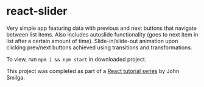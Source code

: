 # react-slider

Very simple app featuring data with previous and next buttons that navigate between list items. Also includes autoslide functionality (goes to next item in list after a certain amount of time). Slide-in/slide-out animation upon clicking prev/next buttons achieved using transitions and transformations.

To view, run `npm i && npm start` in downloaded project.

This project was completed as part of a [React tutorial series](https://www.youtube.com/watch?v=a_7Z7C_JCyo&ab_channel=freeCodeCamp.org) by John Smilga.
